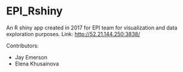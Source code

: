 # EPI_Rshiny

An R shiny app created in 2017 for EPI team for visualization and data exploration purposes. Link: http://52.21.144.250:3838/

Contributors:
- Jay Emerson
- Elena Khusainova

